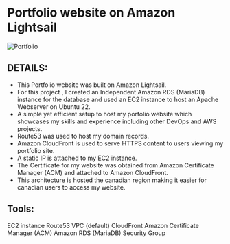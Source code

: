 Portfolio website on Amazon Lightsail
=====================================



![Portfolio](https://github.com/user-attachments/assets/4ac45885-8046-474e-8c00-d60dc3f132ef)



DETAILS:
--------


* This Portfolio website was built on Amazon Lightsail.
* For this project , I created an Independent Amazon RDS (MariaDB) instance for the database and used an EC2 instance to host an Apache Webserver on Ubuntu 22.
* A simple yet efficient setup to host my porfolio website which showcases my skills and experience including other DevOps and AWS projects.
* Route53 was used to host my domain records.
* Amazon CloudFront is used to serve HTTPS content to users viewing my portfolio site.
* A static IP is attached to my EC2 instance.
* The Certificate for my website was obtained from Amazon Certificate Manager (ACM) and attached to Amazon CloudFront.
* This architecture is hosted the canadian region making it easier for canadian users to access my website.


Tools:
-------

EC2 instance
Route53
VPC (default)
CloudFront
Amazon Certificate Manager (ACM)
Amazon RDS (MariaDB)
Security Group
